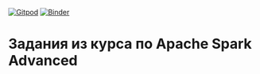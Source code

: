 [![Gitpod](https://img.shields.io/badge/Open%20in%20Gitpod-908a85?logo=gitpod)](https://gitpod.io/#https://github.com/neshkeev/spark-advanced-exercises)
[![Binder](https://img.shields.io/badge/%D0%9E%D1%82%D0%BA%D1%80%D1%8B%D1%82%D1%8C%20%D0%B2%20Binder-908a85?logo=jupyter)](https://mybinder.org/v2/gh/neshkeev/spark-advanced-exercises/HEAD)

# Задания из курса по Apache Spark Advanced
